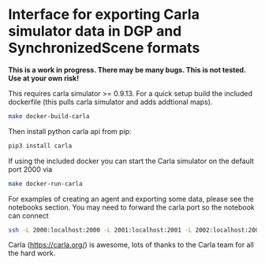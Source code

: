 # Interface for exporting Carla simulator data in DGP and SynchronizedScene formats

**This is a work in progress. There may be many bugs. This is not tested. Use at your own risk!**

This requires carla simulator >= 0.9.13. For a quick setup build the included dockerfile (this pulls carla simulator and adds addtional maps).

```bash
make docker-build-carla
```

Then install python carla api from pip:

```bash
pip3 install carla
```

If using the included docker you can start the Carla simulator on the default port 2000 via
```bash
make docker-run-carla
```

For examples of creating an agent and exporting some data, please see the notebooks section. You may need to forward the carla port so the notebook can connect

```bash
ssh -L 2000:localhost:2000 -L 2001:localhost:2001 -L 2002:localhost:2002 <user>@<whereever-carla-is>
```

Carla (https://carla.org/) is awesome, lots of thanks to the Carla team for all the hard work.